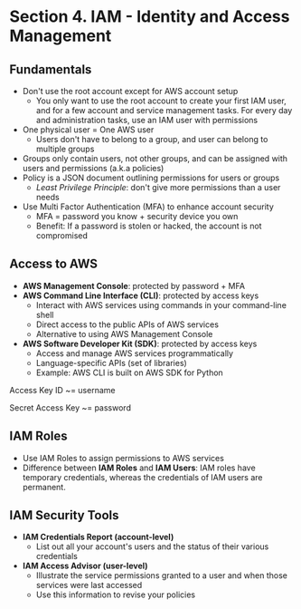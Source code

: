 # Section 4. IAM - Identity and Access Management

## Fundamentals

- Don't use the root account except for AWS account setup
    - You only want to use the root account to create your first IAM user, and for a few account and service management tasks. For every day and administration tasks, use an IAM user with permissions
- One physical user = One AWS user
    - Users don't have to belong to a group, and user can belong to multiple groups
- Groups only contain users, not other groups, and can be assigned with users and permissions (a.k.a policies)
- Policy is a JSON document outlining permissions for users or groups
    - *Least Privilege Principle*: don't give more permissions than a user needs
- Use Multi Factor Authentication (MFA) to enhance account security
    - MFA = password you know + security device you own
    - Benefit: If a password is stolen or hacked, the account is not compromised


## Access to AWS

- **AWS Management Console**: protected by password + MFA
- **AWS Command Line Interface (CLI)**: protected by access keys
    - Interact with AWS services using commands in your command-line shell
    - Direct access to the public APIs of AWS services
    - Alternative to using AWS Management Console
- **AWS Software Developer Kit (SDK)**: protected by access keys
    - Access and manage AWS services programmatically
    - Language-specific APIs (set of libraries)
    - Example: AWS CLI is built on AWS SDK for Python

Access Key ID ~= username

Secret Access Key ~= password


## IAM Roles

- Use IAM Roles to assign permissions to AWS services
- Difference between **IAM Roles** and **IAM Users**: IAM roles have temporary credentials, whereas the credentials of IAM users are permanent.


## IAM Security Tools

- **IAM Credentials Report (account-level)**
    - List out all your account's users and the status of their various credentials
- **IAM Access Advisor (user-level)**
    - Illustrate the service permissions granted to a user and when those services were last accessed
    - Use this information to revise your policies
